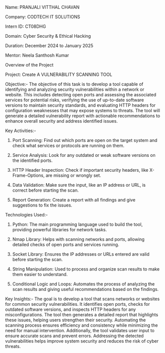 Name: PRANJALI VITTHAL CHAVAN

Company: CODTECH IT SOLUTIONS

Intern ID: CT08DHG

Domain: Cyber Security & Ethical Hacking

Duration: December 2024 to January 2025

Mentor: Neela Santhosh Kumar

Overview of the Project

Project: Create A VULNERABILITY SCANNING TOOL

Objective:-
The objective of this task is to develop a tool capable of identifying and analyzing security vulnerabilities within a network or website. This includes detecting open ports and 
assessing the associated services for potential risks, verifying the use of up-to-date software versions to maintain security standards, and evaluating HTTP headers for 
configuration weaknesses that may expose systems to threats. The tool will generate a detailed vulnerability report with actionable recommendations to enhance overall security and 
address identified issues.

Key Activities:-
1. Port Scanning: Find out which ports are open on the target system and check what services or protocols are running on them.

2. Service Analysis: Look for any outdated or weak software versions on the identified ports.

3. HTTP Header Inspection: Check if important security headers, like X-Frame-Options, are missing or wrongly set.

4. Data Validation: Make sure the input, like an IP address or URL, is correct before starting the scan.

5. Report Generation: Create a report with all findings and give suggestions to fix the issues.

Technologies Used:-
1. Python: The main programming language used to build the tool, providing powerful libraries for network tasks.

2. Nmap Library: Helps with scanning networks and ports, allowing detailed checks of open ports and services running.

3. Socket Library: Ensures the IP addresses or URLs entered are valid before starting the scan.

4. String Manipulation: Used to process and organize scan results to make them easier to understand.

5. Conditional Logic and Loops: Automates the process of analyzing the scan results and giving useful recommendations based on the findings.

Key Insights:-
The goal is to develop a tool that scans networks or websites for common security vulnerabilities. It identifies open ports, checks for outdated software versions, and inspects HTTP headers for any misconfigurations. The tool then generates a detailed report that highlights these issues, helping users strengthen their security. Automating the scanning process ensures efficiency and consistency while minimizing the need for manual intervention. Additionally, the tool validates user input to ensure accurate scans and prevent errors. Addressing the detected vulnerabilities helps improve system security and reduces the risk of cyber threats.
